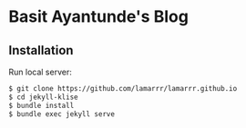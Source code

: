 # Basit Ayantunde's Blog

## Installation

Run local server:

```bash
$ git clone https://github.com/lamarrr/lamarrr.github.io
$ cd jekyll-klise
$ bundle install
$ bundle exec jekyll serve
```